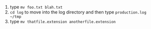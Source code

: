 1. type `mv foo.txt blah.txt`
2. `cd log` to move into the log directory and then type `production.log ~/tmp`
3. type `mv thatfile.extension anotherfile.extension`
